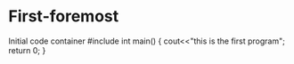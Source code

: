 # First-foremost
Initial code container
 #include<iostream>
 int main()
 {
  cout<<"this is the first program";
  return 0;
 }
